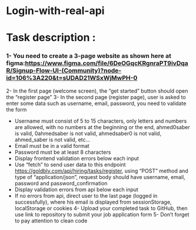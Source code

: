 # Login-with-real-api
# Task description :
### 1- You need to create a 3-page website as shown here at figma:https://www.figma.com/file/6DeOGqcKRgnraPT9ivDqaR/Signup-Flow-UI-(Community)?node-id=106%3A220&t=sUDAD21WSxWjMwPH-0
2- In the first page (welcome screen), the “get started” button should open the “register page”
3- In the second page (register page), user is asked to enter some data such as username, email,
password, you need to validate the form
- Username must consist of 5 to 15 characters, only letters and numbers are allowed, with no
numbers at the beginning or the end, ahmed0saber is valid, 0ahmedsaber is not valid,
ahmedsaber0 is not valid, ahmed_saber is not valid, etc...
- Email must be in a valid format
- Password must be at least 8 characters
- Display frontend validation errors below each input
- Use “fetch” to send user data to this endpoint https://goldblv.com/api/hiring/tasks/register,
using “POST” method and type of “application/json”, request body should have username,
email, password and password_confirmation
- Display validation errors from api below each input
- If no errors from api, direct user to the last page (logged in successfully), where his email is
displayed from sessionStorage, localStorage or cookies
4- Upload your completed task to GitHub, then use link to repository to submit your job
application form
5- Don’t forget to pay attention to clean code
